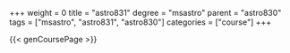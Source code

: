 +++
weight = 0
title = "astro831"
degree = "msastro"
parent = "astro830"
tags = ["msastro", "astro831", "astro830"]
categories = ["course"]
+++

{{< genCoursePage >}}

